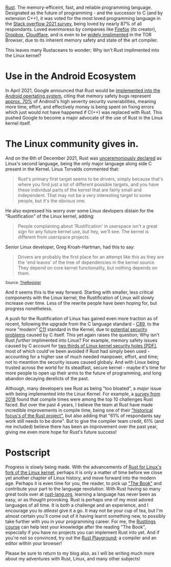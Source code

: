 [Rust](https://www.rust-lang.org/). The memory-efficeint, fast, and reliable programming language. Designated as the future of programming - and the successor to C (and by extension C++), it was voted for the most loved programming language in the [Stack overflow 2021 survey](https://insights.stackoverflow.com/survey/2021#section-most-loved-dreaded-and-wanted-programming-scripting-and-markup-languages), being loved by nearly 87% of all respondants. Loved evenmoreso by companies like [Firefox](https://hacks.mozilla.org/2017/08/inside-a-super-fast-css-engine-quantum-css-aka-stylo/) (its creator), [Dropbox](https://dropbox.tech/infrastructure/lossless-compression-with-brotli), [Cloudflare](https://blog.cloudflare.com/cloudflare-workers-as-a-serverless-rust-platform/), and is even to be [widely implimented](https://blog.torproject.org/announcing-arti/) in the TOR Browser, due to its inherent memory safety and state of the art compiler.

This leaves many Rustaceans to wonder; Why isn't Rust implimented into the Linux kernel?

# Use in the Android Ecosystem
In April 2021, Google announced that Rust would be [implemented into the Android opertating system](https://security.googleblog.com/2021/04/rust-in-android-platform.html), citing that memory safety bugs represent [approx. 70%](https://security.googleblog.com/2021/01/data-driven-security-hardening-in.html) of Android's high severity security vunerabilities, meaning more time, effort, and effectively money is being spent on fixing errors which just would not have happened if C(++) was replaced with Rust. This pushed Google to become a major advocate of the use of Rust in the Linux kernel itself.

# The Linux community gives in.
And on the 6th of December 2021, Rust was [unceremoniously declared](https://lkml.org/lkml/2021/12/6/461) as Linux's second language, being the only major language along side C present in the Kernel. Linus Torvalds commented that:
>Rust's primary first target seems to be drivers, simply because that's where you find just a lot of different possible targets, and you have these individual parts of the kernel that are fairly small and independent. That may not be a very interesting target to some people, but it's the obvious one.

He also expressed his worry over some Linux devlopers distain for the "Rustification" of the Linux kernel, adding:
>People complaining about 'Rustification' in userspace isn't a great sign for any future kernel use, but hey, we'll see. The kernel is different from userspace projects.

Senior Linux developer, Greg Kroah-Hartman, had this to say:
>Drivers are probably the first place for an attempt like this as they are the 'end leaves' of the tree of dependencies in the kernel source. They depend on core kernel functionality, but nothing depends on them.

<sup>Source: [TheRegister](https://www.theregister.com/2021/11/10/where_rust_fits_into_linux)</sup>

And it seems this is the way forward. Starting with smaller, less critical components with the Linux kernel, the Rustification of Linux will slowly increase over time. Less of the rewrite people have been hoping for, but progress nonetheless.

A push for the Rustification of Linux has gained even more traction as of recent, following the upgrade from the C language standard - [C89](https://en.wikipedia.org/wiki/ANSI_C), to the more "modern" [C11](https://en.wikipedia.org/wiki/C11_(C_standard_revision)) standard in the Kernel, due to [potential security problems](https://lwn.net/ml/linux-kernel/20220217184829.1991035-1-jakobkoschel@gmail.com/) caused by C itself. This yet again raises the question; Why isn't Rust *further* implimented into Linux? For example, memory safety issues caused by C account for [two thirds of Linux kernel security holes [PDF]](https://static.sched.com/hosted_files/lssna19/d6/kernel-modules-in-rust-lssna2019.pdf), most of which could've been avoided if Rust had simply been used - accounting for a higher use of much needed manpower, effort, and time; not to meantion the security issues caused globaly. And with Linux being trusted across the world for its steadfast, secure kernel - maybe it's time for more people to open up their arms to the future of programming, and long abandon decaying derelicts of the past.

Although, many developers see Rust as being "too bloated", a *major* issue with being implemented into the Linux Kernel. For example, a [survey from 2018](https://blog.rust-lang.org/2018/11/27/Rust-survey-2018.html#challenges) found that compile times were among the top 10 challenges Rust faced. But over the past 4 years, I believe the team at Rust have made incredible improvements in compile time, being one of their ["historical focus's of the Rust project"](https://blog.rust-lang.org/2022/02/15/Rust-Survey-2021.html#challenges-ahead), but also adding that "61% of respondants say work still needs to be done". But to give the compiler team credit, 61% (and me included) believe there has been an improvement over the past year, giving me even more hope for Rust's future success!

# Postscript
Progress is slowly being made. With the advancements of [Rust for Linux's](https://github.com/Rust-for-Linux) [fork of the Linux kernel](https://github.com/Rust-for-Linux/linux), perhaps it is only a matter of time before we close yet another chapter of Linux history, and move forward into the modern age. Perhaps it is even time for you, the reader, to pick up ["The Book"](https://doc.rust-lang.org/book/) and contribute your part to the language revolution. With Rust having so many great tools over at [rust-lang.org](https://rust-lang.org/), learning a language has never been as easy, or as thought provoking. Rust is perhaps one of my most adored languages of all time. It is both a challenge and an experience, and I encourage you to *atleast* give it a go. It may not be your cup of tea, but I'm almost certain you'll come out of it having learnt something new, to possibly take further with you in your programming career. For me, the [Rustlings course](https://github.com/rust-lang/rustlings/) can help test your knowledge after the reading "The Book", especially if you have no projects you can implement Rust into yet. And if you're not so convinced, try out the [Rust Playground](https://play.rust-lang.org/); a compiler and an editor within your browser!

Please be sure to return to my blog also, as I will be writing much more about my adventures with Rust, Linux, and many other subjects!
